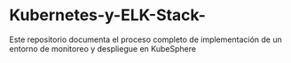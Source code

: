 # Kubernetes-y-ELK-Stack-
Este repositorio documenta el proceso completo de implementación de un entorno de monitoreo y despliegue en KubeSphere
